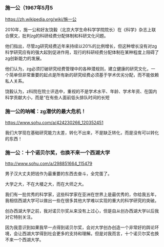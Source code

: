### 施一公（1967年5月5
https://zh.wikipedia.org/wiki/施一公

2010年，施一公和好友饶毅（北京大学生命科学学院院长）在《科学》杂志上联合撰文，批判zg的科研经费分配体制和科研文化问题。

他们指出，尽管zg研究经费近年来持续以20%的比例增长，但这种增长没有对zg科学研究应有的强大起到促进作用，现行的科研经费分配体制在某种程度上阻碍了zg创新能力的发展。

他们认为，zg必须打破研究经费管理中的各种潜规则，建立健康的研究文化，一个简单但非常重要的起点是所有新的研究经费必须基于学术优劣分配，而不能依赖私人关系。

饶毅认为，z科院在院士评选中，重视的不是学术水平、年龄、学术年资、在国内科学贡献大小，而是“在有些人面前低头排队时间的长短

### 施一公的呐喊：zg潜伏的最大危机！
https://www.sohu.com/a/424230266_120352451

我们大学现在基础研究能力太差，转化不出来，不是缺乏转化，而是没有可以转化的东西！

### 施一公：十个诺贝尔奖，也换不来一个西湖大学
http://www.sohu.com/a/298851664_115479

男子汉大丈夫把钱作为最重要的东西去奋斗，全完蛋了。

大学之大，不在大楼之大，而在大师之大。

我们有一批优秀的科学家，这些科学家在亚洲在世界上是最优秀的，你给我五年，我相信西湖大学可以做出一些在很多其他大学难以实现的重大的科学研究的突破。

创办西湖大学之前，我对诺贝尔奖从来没有上过心，但是自从创办西湖大学以后我对它特别关注。

因为我意识到如果我早一点得到诺贝尔奖，会对大学创办创造一个非常好的舆论环境，会让西湖大学得到社会更多的支持和理解。但是对我而言，十个诺贝尔奖也换不来一个西湖大学。
